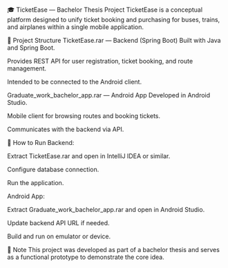 🎓 TicketEase — Bachelor Thesis Project
TicketEase is a conceptual platform designed to unify ticket booking and purchasing for buses, trains, and airplanes within a single mobile application.

📁 Project Structure
TicketEase.rar — Backend (Spring Boot)
Built with Java and Spring Boot.

Provides REST API for user registration, ticket booking, and route management.

Intended to be connected to the Android client.

Graduate_work_bachelor_app.rar — Android App
Developed in Android Studio.

Mobile client for browsing routes and booking tickets.

Communicates with the backend via API.

🚀 How to Run
Backend:

Extract TicketEase.rar and open in IntelliJ IDEA or similar.

Configure database connection.

Run the application.

Android App:

Extract Graduate_work_bachelor_app.rar and open in Android Studio.

Update backend API URL if needed.

Build and run on emulator or device.

📌 Note
This project was developed as part of a bachelor thesis and serves as a functional prototype to demonstrate the core idea.
